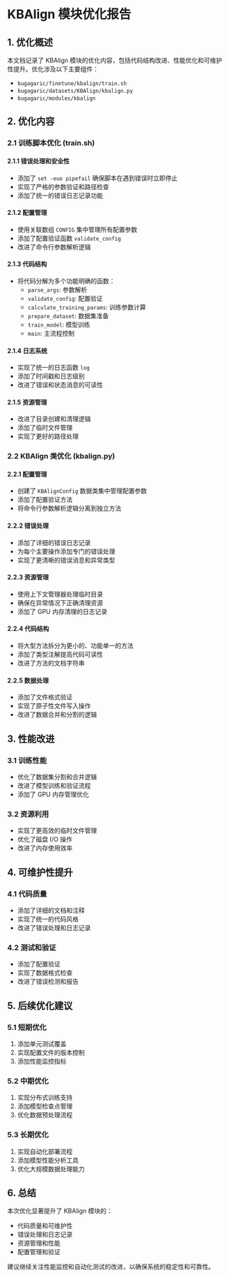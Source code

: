 # KBAlign 模块优化报告

## 1. 优化概述

本文档记录了 KBAlign 模块的优化内容，包括代码结构改进、性能优化和可维护性提升。优化涉及以下主要组件：

- `bugagaric/finetune/kbalign/train.sh`
- `bugagaric/datasets/KBAlign/kbalign.py`
- `bugagaric/modules/kbalign`

## 2. 优化内容

### 2.1 训练脚本优化 (train.sh)

#### 2.1.1 错误处理和安全性
- 添加了 `set -euo pipefail` 确保脚本在遇到错误时立即停止
- 实现了严格的参数验证和路径检查
- 添加了统一的错误日志记录功能

#### 2.1.2 配置管理
- 使用关联数组 `CONFIG` 集中管理所有配置参数
- 添加了配置验证函数 `validate_config`
- 改进了命令行参数解析逻辑

#### 2.1.3 代码结构
- 将代码分解为多个功能明确的函数：
  - `parse_args`: 参数解析
  - `validate_config`: 配置验证
  - `calculate_training_params`: 训练参数计算
  - `prepare_dataset`: 数据集准备
  - `train_model`: 模型训练
  - `main`: 主流程控制

#### 2.1.4 日志系统
- 实现了统一的日志函数 `log`
- 添加了时间戳和日志级别
- 改进了错误和状态消息的可读性

#### 2.1.5 资源管理
- 改进了目录创建和清理逻辑
- 添加了临时文件管理
- 实现了更好的路径处理

### 2.2 KBAlign 类优化 (kbalign.py)

#### 2.2.1 配置管理
- 创建了 `KBAlignConfig` 数据类集中管理配置参数
- 添加了配置验证方法
- 将命令行参数解析逻辑分离到独立方法

#### 2.2.2 错误处理
- 添加了详细的错误日志记录
- 为每个主要操作添加专门的错误处理
- 实现了更清晰的错误消息和异常类型

#### 2.2.3 资源管理
- 使用上下文管理器处理临时目录
- 确保在异常情况下正确清理资源
- 添加了 GPU 内存清理的日志记录

#### 2.2.4 代码结构
- 将大型方法拆分为更小的、功能单一的方法
- 添加了类型注解提高代码可读性
- 改进了方法的文档字符串

#### 2.2.5 数据处理
- 添加了文件格式验证
- 实现了原子性文件写入操作
- 改进了数据合并和分割的逻辑

## 3. 性能改进

### 3.1 训练性能
- 优化了数据集分割和合并逻辑
- 改进了模型训练和验证流程
- 添加了 GPU 内存管理优化

### 3.2 资源利用
- 实现了更高效的临时文件管理
- 优化了磁盘 I/O 操作
- 改进了内存使用效率

## 4. 可维护性提升

### 4.1 代码质量
- 添加了详细的文档和注释
- 实现了统一的代码风格
- 改进了错误处理和日志记录

### 4.2 测试和验证
- 添加了配置验证
- 实现了数据格式检查
- 改进了错误检测和报告

## 5. 后续优化建议

### 5.1 短期优化
1. 添加单元测试覆盖
2. 实现配置文件的版本控制
3. 添加性能监控指标

### 5.2 中期优化
1. 实现分布式训练支持
2. 添加模型检查点管理
3. 优化数据预处理流程

### 5.3 长期优化
1. 实现自动化部署流程
2. 添加模型性能分析工具
3. 优化大规模数据处理能力

## 6. 总结

本次优化显著提升了 KBAlign 模块的：
- 代码质量和可维护性
- 错误处理和日志记录
- 资源管理和性能
- 配置管理和验证

建议继续关注性能监控和自动化测试的改进，以确保系统的稳定性和可靠性。 